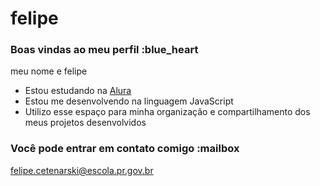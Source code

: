 # felipe

### Boas vindas ao meu perfil :blue_heart
meu nome e felipe


- Estou estudando na [Alura](https://www.alura.com.br)
- Estou me desenvolvendo na linguagem JavaScript
- Utilizo esse espaço para minha organização e compartilhamento dos meus projetos desenvolvidos

### Você pode entrar em contato comigo :mailbox

felipe.cetenarski@escola.pr.gov.br


